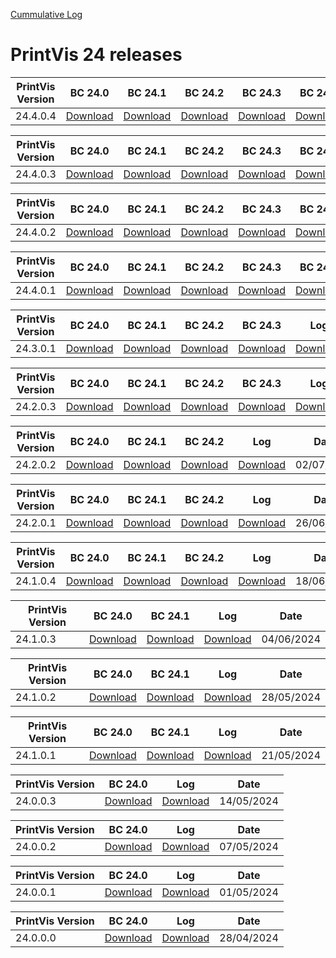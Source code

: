 [Cummulative Log](https://printvis.blob.core.windows.net/releases/pv365bc-24/PrintVis%2024%20release%20log.csv)
# PrintVis 24 releases
|PrintVis Version|BC 24.0 | BC 24.1 | BC 24.2 | BC 24.3 | BC 24.4 |Log|Date|
|---|---| ---| ---| ---| ---|---|---|
|24.4.0.4|[Download](https://printvis.blob.core.windows.net/releases/pv365bc-24/24.4/0.4/24.0%20RuntimePackages.zip)| [Download](https://printvis.blob.core.windows.net/releases/pv365bc-24/24.4/0.4/24.1%20RuntimePackages.zip)| [Download](https://printvis.blob.core.windows.net/releases/pv365bc-24/24.4/0.4/24.2%20RuntimePackages.zip)| [Download](https://printvis.blob.core.windows.net/releases/pv365bc-24/24.4/0.4/24.3%20RuntimePackages.zip)| [Download](https://printvis.blob.core.windows.net/releases/pv365bc-24/24.4/0.4/24.4%20RuntimePackages.zip)|[Download](https://printvis.blob.core.windows.net/releases/pv365bc-24/24.4/0.4/24.4.0.4%20release%20log.csv)|03/09/2024|

|PrintVis Version|BC 24.0 | BC 24.1 | BC 24.2 | BC 24.3 | BC 24.4 |Log|Date|
|---|---| ---| ---| ---| ---|---|---|
|24.4.0.3|[Download](https://printvis.blob.core.windows.net/releases/pv365bc-24/24.4/0.3/24.0%20RuntimePackages.zip)| [Download](https://printvis.blob.core.windows.net/releases/pv365bc-24/24.4/0.3/24.1%20RuntimePackages.zip)| [Download](https://printvis.blob.core.windows.net/releases/pv365bc-24/24.4/0.3/24.2%20RuntimePackages.zip)| [Download](https://printvis.blob.core.windows.net/releases/pv365bc-24/24.4/0.3/24.3%20RuntimePackages.zip)| [Download](https://printvis.blob.core.windows.net/releases/pv365bc-24/24.4/0.3/24.4%20RuntimePackages.zip)|[Download](https://printvis.blob.core.windows.net/releases/pv365bc-24/24.4/0.3/24.4.0.3%20release%20log.csv)|27/08/2024|

|PrintVis Version|BC 24.0 | BC 24.1 | BC 24.2 | BC 24.3 | BC 24.4 |Log|Date|
|---|---| ---| ---| ---| ---|---|---|
|24.4.0.2|[Download](https://printvis.blob.core.windows.net/releases/pv365bc-24/24.4/0.2/24.0%20RuntimePackages.zip)| [Download](https://printvis.blob.core.windows.net/releases/pv365bc-24/24.4/0.2/24.1%20RuntimePackages.zip)| [Download](https://printvis.blob.core.windows.net/releases/pv365bc-24/24.4/0.2/24.2%20RuntimePackages.zip)| [Download](https://printvis.blob.core.windows.net/releases/pv365bc-24/24.4/0.2/24.3%20RuntimePackages.zip)| [Download](https://printvis.blob.core.windows.net/releases/pv365bc-24/24.4/0.2/24.4%20RuntimePackages.zip)|[Download](https://printvis.blob.core.windows.net/releases/pv365bc-24/24.4/0.2/24.4.0.2%20release%20log.csv)|20/08/2024|

|PrintVis Version|BC 24.0 | BC 24.1 | BC 24.2 | BC 24.3 | BC 24.4 |Log|Date|
|---|---| ---| ---| ---| ---|---|---|
|24.4.0.1|[Download](https://printvis.blob.core.windows.net/releases/pv365bc-24/24.4/0.1/24.0%20RuntimePackages.zip)| [Download](https://printvis.blob.core.windows.net/releases/pv365bc-24/24.4/0.1/24.1%20RuntimePackages.zip)| [Download](https://printvis.blob.core.windows.net/releases/pv365bc-24/24.4/0.1/24.2%20RuntimePackages.zip)| [Download](https://printvis.blob.core.windows.net/releases/pv365bc-24/24.4/0.1/24.3%20RuntimePackages.zip)| [Download](https://printvis.blob.core.windows.net/releases/pv365bc-24/24.4/0.1/24.4%20RuntimePackages.zip)|[Download](https://printvis.blob.core.windows.net/releases/pv365bc-24/24.4/0.1/24.4.0.1%20release%20log.csv)|06/08/2024|

|PrintVis Version|BC 24.0 | BC 24.1 | BC 24.2 | BC 24.3 |Log|Date|
|---|---| ---| ---| ---|---|---|
|24.3.0.1|[Download](https://printvis.blob.core.windows.net/releases/pv365bc-24/24.3/0.1/24.0%20RuntimePackages.zip)| [Download](https://printvis.blob.core.windows.net/releases/pv365bc-24/24.3/0.1/24.1%20RuntimePackages.zip)| [Download](https://printvis.blob.core.windows.net/releases/pv365bc-24/24.3/0.1/24.2%20RuntimePackages.zip)| [Download](https://printvis.blob.core.windows.net/releases/pv365bc-24/24.3/0.1/24.3%20RuntimePackages.zip)|[Download](https://printvis.blob.core.windows.net/releases/pv365bc-24/24.3/0.1/24.3.0.1%20release%20log.csv)|23/07/2024|


|PrintVis Version|BC 24.0 | BC 24.1 | BC 24.2 | BC 24.3 |Log|Date|
|---|---| ---| ---| ---|---|---|
|24.2.0.3|[Download](https://printvis.blob.core.windows.net/releases/pv365bc-24/24.2/0.3/24.0%20RuntimePackages.zip)| [Download](https://printvis.blob.core.windows.net/releases/pv365bc-24/24.2/0.3/24.1%20RuntimePackages.zip)| [Download](https://printvis.blob.core.windows.net/releases/pv365bc-24/24.2/0.3/24.2%20RuntimePackages.zip)| [Download](https://printvis.blob.core.windows.net/releases/pv365bc-24/24.2/0.3/24.3%20RuntimePackages.zip)|[Download](https://printvis.blob.core.windows.net/releases/pv365bc-24/24.2/0.3/24.2.0.3%20release%20log.csv)|09/07/2024|

|PrintVis Version|BC 24.0 | BC 24.1 | BC 24.2 |Log|Date|
|---|---| ---| ---|---|---|
|24.2.0.2|[Download](https://printvis.blob.core.windows.net/releases/pv365bc-24/24.2/0.2/24.0%20RuntimePackages.zip)| [Download](https://printvis.blob.core.windows.net/releases/pv365bc-24/24.2/0.2/24.1%20RuntimePackages.zip)| [Download](https://printvis.blob.core.windows.net/releases/pv365bc-24/24.2/0.2/24.2%20RuntimePackages.zip)|[Download](https://printvis.blob.core.windows.net/releases/pv365bc-24/24.2/0.2/24.2.0.2%20release%20log.csv)|02/07/2024|

|PrintVis Version|BC 24.0 | BC 24.1 | BC 24.2 |Log|Date|
|---|---| ---| ---|---|---|
|24.2.0.1|[Download](https://printvis.blob.core.windows.net/releases/pv365bc-24/24.2/0.1/24.0%20RuntimePackages.zip)| [Download](https://printvis.blob.core.windows.net/releases/pv365bc-24/24.2/0.1/24.1%20RuntimePackages.zip)| [Download](https://printvis.blob.core.windows.net/releases/pv365bc-24/24.2/0.1/24.2%20RuntimePackages.zip)|[Download](https://printvis.blob.core.windows.net/releases/pv365bc-24/24.2/0.1/24.2.0.1%20release%20log.csv)|26/06/2024|

|PrintVis Version|BC 24.0 | BC 24.1 | BC 24.2 |Log|Date|
|---|---| ---| ---|---|---|
|24.1.0.4|[Download](https://printvis.blob.core.windows.net/releases/pv365bc-24/24.1/0.4/24.0%20RuntimePackages.zip)| [Download](https://printvis.blob.core.windows.net/releases/pv365bc-24/24.1/0.4/24.1%20RuntimePackages.zip)| [Download](https://printvis.blob.core.windows.net/releases/pv365bc-24/24.1/0.4/24.2%20RuntimePackages.zip)|[Download](https://printvis.blob.core.windows.net/releases/pv365bc-24/24.1/0.4/24.1.0.4%20release%20log.csv)|18/06/2024|

|PrintVis Version|BC 24.0 | BC 24.1 |Log|Date|
|---|---| ---|---|---|
|24.1.0.3|[Download](https://printvis.blob.core.windows.net/releases/pv365bc-24/24.1/0.3/24.0%20RuntimePackages.zip)| [Download](https://printvis.blob.core.windows.net/releases/pv365bc-24/24.1/0.3/24.1%20RuntimePackages.zip)|[Download](https://printvis.blob.core.windows.net/releases/pv365bc-24/24.1/0.3/24.1.0.3%20release%20log.csv)|04/06/2024|

|PrintVis Version|BC 24.0 | BC 24.1 |Log|Date|
|---|---| ---|---|---|
|24.1.0.2|[Download](https://printvis.blob.core.windows.net/releases/pv365bc-24/24.1/0.2/24.0%20RuntimePackages.zip)| [Download](https://printvis.blob.core.windows.net/releases/pv365bc-24/24.1/0.2/24.1%20RuntimePackages.zip)|[Download](https://printvis.blob.core.windows.net/releases/pv365bc-24/24.1/0.2/24.1.0.2%20release%20log.csv)|28/05/2024|

|PrintVis Version|BC 24.0 | BC 24.1 |Log|Date|
|---|---| ---|---|---|
|24.1.0.1|[Download](https://printvis.blob.core.windows.net/releases/pv365bc-24/24.1/0.1/24.0%20RuntimePackages.zip)| [Download](https://printvis.blob.core.windows.net/releases/pv365bc-24/24.1/0.1/24.1%20RuntimePackages.zip)|[Download](https://printvis.blob.core.windows.net/releases/pv365bc-24/24.1/0.1/24.1.0.1%20release%20log.csv)|21/05/2024|

|PrintVis Version|BC 24.0 |Log|Date|
|---|---|---|---|
|24.0.0.3|[Download](https://printvis.blob.core.windows.net/releases/pv365bc-24/24.0/0.3/24.0%20RuntimePackages.zip)|[Download](https://printvis.blob.core.windows.net/releases/pv365bc-24/24.0/0.3/24.0.0.3%20release%20log.csv)|14/05/2024|

|PrintVis Version|BC 24.0 |Log|Date|
|---|---|---|---|
|24.0.0.2|[Download](https://printvis.blob.core.windows.net/releases/pv365bc-24/24.0/0.2/24.0%20RuntimePackages.zip)|[Download](https://printvis.blob.core.windows.net/releases/pv365bc-24/24.0/0.2/24.0.0.2%20release%20log.csv)|07/05/2024|

|PrintVis Version|BC 24.0 |Log|Date|
|---|---|---|---|
|24.0.0.1|[Download](https://printvis.blob.core.windows.net/releases/pv365bc-24/24.0/0.1/24.0%20RuntimePackages.zip)|[Download](https://printvis.blob.core.windows.net/releases/pv365bc-24/24.0/0.1/24.0.0.1%20release%20log.csv)|01/05/2024|

|PrintVis Version|BC 24.0 |Log|Date|
|---|---|---|---|
|24.0.0.0|[Download](https://printvis.blob.core.windows.net/releases/pv365bc-24/24.0/0.0/24.0%20RuntimePackages.zip)|[Download](https://printvis.blob.core.windows.net/releases/pv365bc-24/24.0/0.0/24.0.0.0%20release%20log.csv)|28/04/2024|
